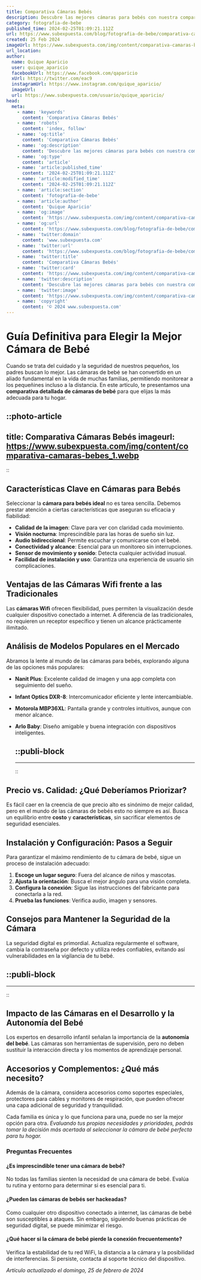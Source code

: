 ```yaml
---
title: Comparativa Cámaras Bebés
description: Descubre las mejores cámaras para bebés con nuestra comparativa detallada. Seguridad y tranquilidad para tu familia con la elección perfecta.
category: fotografia-de-bebe
published_time: 2024-02-25T01:09:21.112Z
url: https://www.subexpuesta.com/blog/fotografia-de-bebe/comparativa-camaras-bebes
created: 25 Feb 2024
imageUrl: https://www.subexpuesta.com/img/content/comparativa-camaras-bebes_1.webp
url_location:
author:
  name: Quique Aparicio
  user: quique_aparicio
  facebookUrl: https://www.facebook.com/qaparicio
  xUrl: https://twitter.com/eac9
  instagramUrl: https://www.instagram.com/quique_aparicio/
  imageUrl: 
  url: https://www.subexpuesta.com/usuario/quique_aparicio/
head:
  meta:
    - name: 'keywords'
      content: 'Comparativa Cámaras Bebés'
    - name: 'robots'
      content: 'index, follow'
    - name: 'og:title'
      content: 'Comparativa Cámaras Bebés'
    - name: 'og:description'
      content: 'Descubre las mejores cámaras para bebés con nuestra comparativa detallada. Seguridad y tranquilidad para tu familia con la elección perfecta.'
    - name: 'og:type'
      content: 'article'
    - name: 'article:published_time'
      content: '2024-02-25T01:09:21.112Z'
    - name: 'article:modified_time'
      content: '2024-02-25T01:09:21.112Z'
    - name: 'article:section'
      content: 'fotografia-de-bebe'
    - name: 'article:author'
      content: 'Quique Aparicio'
    - name: 'og:image'
      content: 'https://www.subexpuesta.com/img/content/comparativa-camaras-bebes_1.webp'
    - name: 'og:url'
      content: 'https://www.subexpuesta.com/blog/fotografia-de-bebe/comparativa-camaras-bebes'
    - name: 'twitter:domain'
      content: 'www.subexpuesta.com'
    - name: 'twitter:url'
      content: 'https://www.subexpuesta.com/blog/fotografia-de-bebe/comparativa-camaras-bebes'
    - name: 'twitter:title'
      content: 'Comparativa Cámaras Bebés'
    - name: 'twitter:card'
      content: 'https://www.subexpuesta.com/img/content/comparativa-camaras-bebes_1.webp'
    - name: 'twitter:description'
      content: 'Descubre las mejores cámaras para bebés con nuestra comparativa detallada. Seguridad y tranquilidad para tu familia con la elección perfecta.'
    - name: 'twitter:image'
      content: 'https://www.subexpuesta.com/img/content/comparativa-camaras-bebes_1.webp'
    - name: 'copyright'
      content: '© 2024 www.subexpuesta.com'
---
```

# Guía Definitiva para Elegir la Mejor Cámara de Bebé

Cuando se trata del cuidado y la seguridad de nuestros pequeños, los padres buscan lo mejor. Las cámaras de bebé se han convertido en un aliado fundamental en la vida de muchas familias, permitiendo monitorear a los pequeñines incluso a la distancia. En este artículo, te presentamos una **comparativa detallada de cámaras de bebé** para que elijas la más adecuada para tu hogar.


::photo-article
---
title: Comparativa Cámaras Bebés
imageurl: https://www.subexpuesta.com/img/content/comparativa-camaras-bebes_1.webp
---
::


## Características Clave en Cámaras para Bebés

Seleccionar la **cámara para bebés ideal** no es tarea sencilla. Debemos prestar atención a ciertas características que aseguran su eficacia y fiabilidad:

- **Calidad de la imagen**: Clave para ver con claridad cada movimiento.
- **Visión nocturna**: Imprescindible para las horas de sueño sin luz.
- **Audio bidireccional**: Permite escuchar y comunicarse con el bebé.
- **Conectividad y alcance**: Esencial para un monitoreo sin interrupciones.
- **Sensor de movimiento y sonido**: Detecta cualquier actividad inusual.
- **Facilidad de instalación y uso**: Garantiza una experiencia de usuario sin complicaciones.

## Ventajas de las Cámaras Wifi frente a las Tradicionales

Las **cámaras Wifi** ofrecen flexibilidad, pues permiten la visualización desde cualquier dispositivo conectado a internet. A diferencia de las tradicionales, no requieren un receptor específico y tienen un alcance prácticamente ilimitado.

## Análisis de Modelos Populares en el Mercado

Abramos la lente al mundo de las cámaras para bebés, explorando alguna de las opciones más populares:

- **Nanit Plus**: Excelente calidad de imagen y una app completa con seguimiento del sueño.
- **Infant Optics DXR-8**: Intercomunicador eficiente y lente intercambiable.
- **Motorola MBP36XL**: Pantalla grande y controles intuitivos, aunque con menor alcance.
- **Arlo Baby**: Diseño amigable y buena integración con dispositivos inteligentes.


  ::publi-block
  ---
  ---
  ::
  
  
## Precio vs. Calidad: ¿Qué Deberíamos Priorizar?

Es fácil caer en la creencia de que precio alto es sinónimo de mejor calidad, pero en el mundo de las cámaras de bebés esto no siempre es así. Busca un equilibrio entre **costo** y **características**, sin sacrificar elementos de seguridad esenciales.

## Instalación y Configuración: Pasos a Seguir

Para garantizar el máximo rendimiento de tu cámara de bebé, sigue un proceso de instalación adecuado:

1. **Escoge un lugar seguro**: Fuera del alcance de niños y mascotas.
2. **Ajusta la orientación**: Busca el mejor ángulo para una visión completa.
3. **Configura la conexión**: Sigue las instrucciones del fabricante para conectarla a la red.
4. **Prueba las funciones**: Verifica audio, imagen y sensores.

## Consejos para Mantener la Seguridad de la Cámara

La seguridad digital es primordial. Actualiza regularmente el software, cambia la contraseña por defecto y utiliza redes confiables, evitando así vulnerabilidades en la vigilancia de tu bebé.


  ::publi-block
  ---
  ---
  ::
  
  
## Impacto de las Cámaras en el Desarrollo y la Autonomía del Bebé

Los expertos en desarrollo infantil señalan la importancia de la **autonomía del bebé**. Las cámaras son herramientas de supervisión, pero no deben sustituir la interacción directa y los momentos de aprendizaje personal.

## Accesorios y Complementos: ¿Qué más necesito?

Además de la cámara, considera accesorios como soportes especiales, protectores para cables y monitores de respiración, que pueden ofrecer una capa adicional de seguridad y tranquilidad.

Cada familia es única y lo que funciona para una, puede no ser la mejor opción para otra. *Evaluando tus propias necesidades y prioridades, podrás tomar la decisión más acertada al seleccionar la cámara de bebé perfecta para tu hogar.*

### Preguntas Frecuentes

#### ¿Es imprescindible tener una cámara de bebé?
No todas las familias sienten la necesidad de una cámara de bebé. Evalúa tu rutina y entorno para determinar si es esencial para ti.

#### ¿Pueden las cámaras de bebés ser hackeadas?
Como cualquier otro dispositivo conectado a internet, las cámaras de bebé son susceptibles a ataques. Sin embargo, siguiendo buenas prácticas de seguridad digital, se puede minimizar el riesgo.

#### ¿Qué hacer si la cámara de bebé pierde la conexión frecuentemente?
Verifica la estabilidad de tu red WiFi, la distancia a la cámara y la posibilidad de interferencias. Si persiste, contacta al soporte técnico del dispositivo.

_Artículo actualizado el domingo, 25 de febrero de 2024_